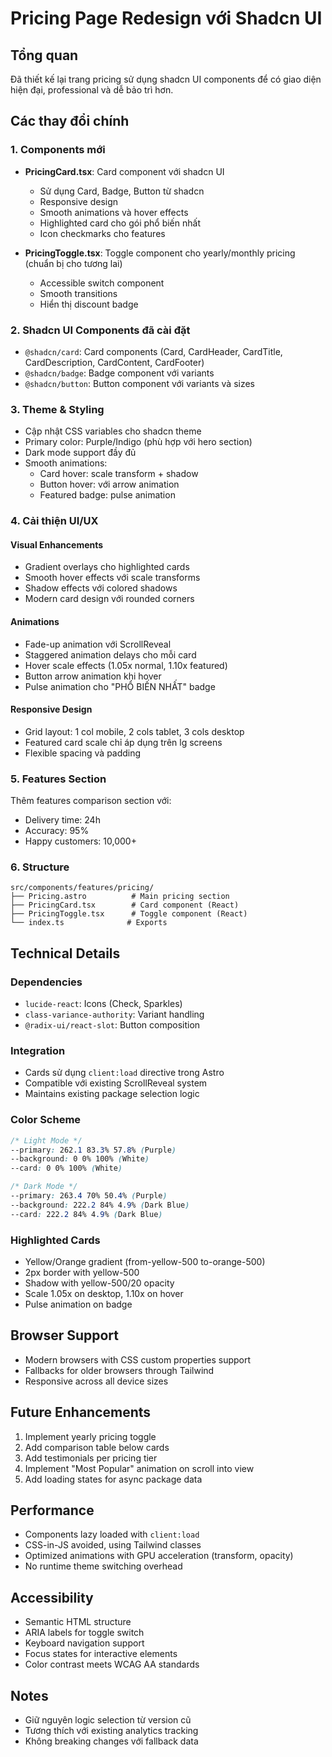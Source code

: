 # Pricing Page Redesign với Shadcn UI

## Tổng quan
Đã thiết kế lại trang pricing sử dụng shadcn UI components để có giao diện hiện đại, professional và dễ bảo trì hơn.

## Các thay đổi chính

### 1. Components mới
- **PricingCard.tsx**: Card component với shadcn UI
  - Sử dụng Card, Badge, Button từ shadcn
  - Responsive design
  - Smooth animations và hover effects
  - Highlighted card cho gói phổ biến nhất
  - Icon checkmarks cho features

- **PricingToggle.tsx**: Toggle component cho yearly/monthly pricing (chuẩn bị cho tương lai)
  - Accessible switch component
  - Smooth transitions
  - Hiển thị discount badge

### 2. Shadcn UI Components đã cài đặt
- `@shadcn/card`: Card components (Card, CardHeader, CardTitle, CardDescription, CardContent, CardFooter)
- `@shadcn/badge`: Badge component với variants
- `@shadcn/button`: Button component với variants và sizes

### 3. Theme & Styling
- Cập nhật CSS variables cho shadcn theme
- Primary color: Purple/Indigo (phù hợp với hero section)
- Dark mode support đầy đủ
- Smooth animations:
  - Card hover: scale transform + shadow
  - Button hover: với arrow animation
  - Featured badge: pulse animation

### 4. Cải thiện UI/UX

#### Visual Enhancements
- Gradient overlays cho highlighted cards
- Smooth hover effects với scale transforms
- Shadow effects với colored shadows
- Modern card design với rounded corners

#### Animations
- Fade-up animation với ScrollReveal
- Staggered animation delays cho mỗi card
- Hover scale effects (1.05x normal, 1.10x featured)
- Button arrow animation khi hover
- Pulse animation cho "PHỔ BIẾN NHẤT" badge

#### Responsive Design
- Grid layout: 1 col mobile, 2 cols tablet, 3 cols desktop
- Featured card scale chỉ áp dụng trên lg screens
- Flexible spacing và padding

### 5. Features Section
Thêm features comparison section với:
- Delivery time: 24h
- Accuracy: 95%
- Happy customers: 10,000+

### 6. Structure
```
src/components/features/pricing/
├── Pricing.astro          # Main pricing section
├── PricingCard.tsx        # Card component (React)
├── PricingToggle.tsx      # Toggle component (React)
└── index.ts              # Exports
```

## Technical Details

### Dependencies
- `lucide-react`: Icons (Check, Sparkles)
- `class-variance-authority`: Variant handling
- `@radix-ui/react-slot`: Button composition

### Integration
- Cards sử dụng `client:load` directive trong Astro
- Compatible với existing ScrollReveal system
- Maintains existing package selection logic

### Color Scheme
```css
/* Light Mode */
--primary: 262.1 83.3% 57.8% (Purple)
--background: 0 0% 100% (White)
--card: 0 0% 100% (White)

/* Dark Mode */
--primary: 263.4 70% 50.4% (Purple)
--background: 222.2 84% 4.9% (Dark Blue)
--card: 222.2 84% 4.9% (Dark Blue)
```

### Highlighted Cards
- Yellow/Orange gradient (from-yellow-500 to-orange-500)
- 2px border with yellow-500
- Shadow with yellow-500/20 opacity
- Scale 1.05x on desktop, 1.10x on hover
- Pulse animation on badge

## Browser Support
- Modern browsers with CSS custom properties support
- Fallbacks for older browsers through Tailwind
- Responsive across all device sizes

## Future Enhancements
1. Implement yearly pricing toggle
2. Add comparison table below cards
3. Add testimonials per pricing tier
4. Implement "Most Popular" animation on scroll into view
5. Add loading states for async package data

## Performance
- Components lazy loaded with `client:load`
- CSS-in-JS avoided, using Tailwind classes
- Optimized animations with GPU acceleration (transform, opacity)
- No runtime theme switching overhead

## Accessibility
- Semantic HTML structure
- ARIA labels for toggle switch
- Keyboard navigation support
- Focus states for interactive elements
- Color contrast meets WCAG AA standards

## Notes
- Giữ nguyên logic selection từ version cũ
- Tương thích với existing analytics tracking
- Không breaking changes với fallback data

